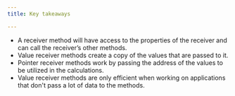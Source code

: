```yaml
---
title: Key takeaways

---
```

<!--

Key takeaways

-->

- A receiver method will have access to the properties of the receiver and can call the receiver’s other methods.
- Value receiver methods create a copy of the values that are passed to it.
- Pointer receiver methods work by passing the address of the values to be utilized in the calculations.
- Value receiver methods are only efficient when working on applications that don't pass a lot of data to the methods.